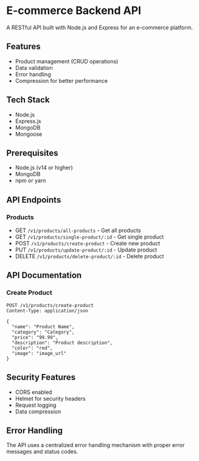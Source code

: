 # E-commerce Backend API

A RESTful API built with Node.js and Express for an e-commerce platform.

## Features

- Product management (CRUD operations)
- Data validation
- Error handling
- Compression for better performance

## Tech Stack

- Node.js
- Express.js
- MongoDB
- Mongoose

## Prerequisites

- Node.js (v14 or higher)
- MongoDB
- npm or yarn


## API Endpoints

### Products
- GET `/v1/products/all-products` - Get all products
- GET `/v1/products/single-product/:id` - Get single product
- POST `/v1/products/create-product` - Create new product
- PUT `/v1/products/update-product/:id` - Update product
- DELETE `/v1/products/delete-product/:id` - Delete product

## API Documentation

### Create Product
```http
POST /v1/products/create-product
Content-Type: application/json

{
  "name": "Product Name",
  "category": "Category",
  "price": "99.99",
  "description": "Product description",
  "color": "red",
  "image": "image_url"
}
```

## Security Features

- CORS enabled
- Helmet for security headers
- Request logging
- Data compression

## Error Handling

The API uses a centralized error handling mechanism with proper error messages and status codes.
